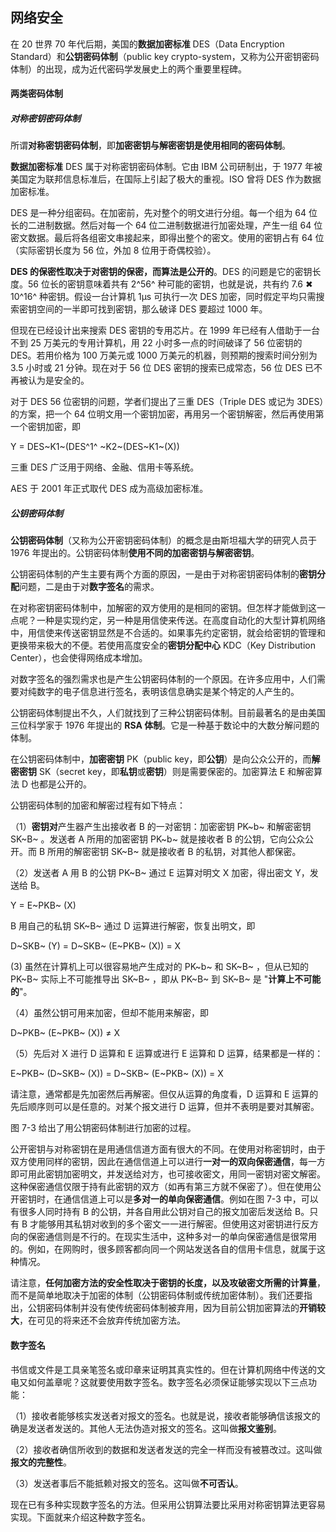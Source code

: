 ## 网络安全

在 20 世界 70 年代后期，美国的**数据加密标准** DES（Data Encryption Standard）和**公钥密码体制**（public key crypto-system，又称为公开密钥密码体制）的出现，成为近代密码学发展史上的两个重要里程碑。



#### 两类密码体制



##### 对称密钥密码体制

所谓**对称密钥密码体制**，即**加密密钥与解密密钥是使用相同的密码体制**。

**数据加密标准** DES 属于对称密钥密码体制。它由 IBM 公司研制出，于 1977 年被美国定为联邦信息标准后，在国际上引起了极大的重视。ISO 曾将 DES 作为数据加密标准。

DES 是一种分组密码。在加密前，先对整个的明文进行分组。每一个组为 64 位长的二进制数据。然后对每一个 64 位二进制数据进行加密处理，产生一组 64 位密文数据。最后将各组密文串接起来，即得出整个的密文。使用的密钥占有 64 位（实际密钥长度为 56 位，外加 8 位用于奇偶校验）。

**DES 的保密性取决于对密钥的保密，而算法是公开的**。DES 的问题是它的密钥长度。56 位长的密钥意味着共有 2^56^ 种可能的密钥，也就是说，共有约 7.6 ✖ 10^16^ 种密钥。假设一台计算机 1μs 可执行一次 DES 加密，同时假定平均只需搜索密钥空间的一半即可找到密钥，那么破译 DES 要超过 1000 年。

但现在已经设计出来搜索 DES 密钥的专用芯片。在 1999 年已经有人借助于一台不到 25 万美元的专用计算机，用 22 小时多一点的时间破译了 56 位密钥的 DES。若用价格为 100 万美元或 1000 万美元的机器，则预期的搜索时间分别为 3.5 小时或 21 分钟。现在对于 56 位 DES 密钥的搜索已成常态，56 位 DES 已不再被认为是安全的。

对于 DES 56 位密钥的问题，学者们提出了三重 DES（Triple DES 或记为 3DES）的方案，把一个 64 位明文用一个密钥加密，再用另一个密钥解密，然后再使用第一个密钥加密，即

Y = DES~K1~(DES^1^ ~K2~(DES~K1~(X))

三重 DES 广泛用于网络、金融、信用卡等系统。

AES 于 2001 年正式取代 DES 成为高级加密标准。





##### 公钥密码体制

**公钥密码体制**（又称为公开密钥密码体制）的概念是由斯坦福大学的研究人员于 1976 年提出的。公钥密码体制**使用不同的加密密钥与解密密钥**。

公钥密码体制的产生主要有两个方面的原因，一是由于对称密钥密码体制的**密钥分配**问题，二是由于对**数字签名**的需求。

在对称密钥密码体制中，加解密的双方使用的是相同的密钥。但怎样才能做到这一点呢？一种是实现约定，另一种是用信使来传送。在高度自动化的大型计算机网络中，用信使来传送密钥显然是不合适的。如果事先约定密钥，就会给密钥的管理和更换带来极大的不便。若使用高度安全的**密钥分配中心** KDC（Key Distribution Center），也会使得网络成本增加。

对数字签名的强烈需求也是产生公钥密码体制的一个原因。在许多应用中，人们需要对纯数字的电子信息进行签名，表明该信息确实是某个特定的人产生的。

公钥密码体制提出不久，人们就找到了三种公钥密码体制。目前最著名的是由美国三位科学家于 1976 年提出的 **RSA 体制**。它是一种基于数论中的大数分解问题的体制。

在公钥密码体制中，**加密密钥** PK（public key，即**公钥**）是向公众公开的，而**解密密钥** SK（secret key，即**私钥**或**密钥**）则是需要保密的。加密算法 E 和解密算法 D 也都是公开的。

公钥密码体制的加密和解密过程有如下特点：

（1）**密钥对**产生器产生出接收者 B 的一对密钥：加密密钥 PK~b~ 和解密密钥 SK~B~ 。发送者 A 所用的加密密钥 PK~b~ 就是接收者 B 的公钥，它向公众公开。而 B 所用的解密密钥 SK~B~ 就是接收者 B 的私钥，对其他人都保密。

（2）发送者 A 用 B 的公钥 PK~B~ 通过 E 运算对明文 X 加密，得出密文 Y，发送给 B。

Y = E~PKB~ (X)

B 用自己的私钥 SK~B~ 通过 D 运算进行解密，恢复出明文，即

D~SKB~ (Y) = D~SKB~ (E~PKB~ (X)) = X

(3) 虽然在计算机上可以很容易地产生成对的 PK~b~ 和 SK~B~ ，但从已知的 PK~B~ 实际上不可能推导出 SK~B~ ，即从 PK~B~ 到 SK~B~ 是 "**计算上不可能的**"。 

（4）虽然公钥可用来加密，但却不能用来解密，即

D~PKB~ (E~PKB~ (X)) ≠ X

（5）先后对 X 进行 D 运算和 E 运算或进行 E 运算和 D 运算，结果都是一样的：

E~PKB~ (D~SKB~ (X)) = D~SKB~ (E~PKB~ (X)) = X

请注意，通常都是先加密然后再解密。但仅从运算的角度看，D 运算和 E 运算的先后顺序则可以是任意的。对某个报文进行 D 运算，但并不表明是要对其解密。

图 7-3 给出了用公钥密码体制进行加密的过程。







公开密钥与对称密钥在是用通信信道方面有很大的不同。在使用对称密钥时，由于双方使用同样的密钥，因此在通信信道上可以进行**一对一的双向保密通信**，每一方即可用此密钥加密明文，并发送给对方，也可接收密文，用同一密钥对密文解密。这种保密通信仅限于持有此密钥的双方（如再有第三方就不保密了）。但在使用公开密钥时，在通信信道上可以是**多对一的单向保密通信**。例如在图 7-3 中，可以有很多人同时持有 B 的公钥，并各自用此公钥对自己的报文加密后发送给 B。只有 B 才能够用其私钥对收到的多个密文一一进行解密。但使用这对密钥进行反方向的保密通信则是不行的。在现实生活中，这种多对一的单向保密通信是很常用的。例如，在网购时，很多顾客都向同一个网站发送各自的信用卡信息，就属于这种情况。

请注意，**任何加密方法的安全性取决于密钥的长度，以及攻破密文所需的计算量**，而不是简单地取决于加密的体制（公钥密码体制或传统加密体制）。我们还要指出，公钥密码体制并没有使传统密码体制被弃用，因为目前公钥加密算法的**开销较大**，在可见的将来还不会放弃传统加密方法。 





#### 数字签名

书信或文件是工具亲笔签名或印章来证明其真实性的。但在计算机网络中传送的文电又如何盖章呢？这就要使用数字签名。数字签名必须保证能够实现以下三点功能：

（1）接收者能够核实发送者对报文的签名。也就是说，接收者能够确信该报文的确是发送者发送的。其他人无法伪造对报文的签名。这叫做**报文鉴别**。

（2）接收者确信所收到的数据和发送者发送的完全一样而没有被篡改过。这叫做**报文的完整性**。

（3）发送者事后不能抵赖对报文的签名。这叫做**不可否认**。

现在已有多种实现数字签名的方法。但采用公钥算法要比采用对称密钥算法更容易实现。下面就来介绍这种数字签名。



